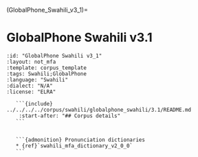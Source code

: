 
(GlobalPhone_Swahili_v3_1)=
# GlobalPhone Swahili v3.1

``````{corpus} GlobalPhone Swahili v3.1
:id: "GlobalPhone Swahili v3_1"
:layout: not_mfa
:template: corpus_template
:tags: Swahili;GlobalPhone
:language: "Swahili"
:dialect: "N/A"
:license: "ELRA"

   ```{include} ../../../../corpus/swahili/globalphone_swahili/3.1/README.md
    :start-after: "## Corpus details"
   ```


   ```{admonition} Pronunciation dictionaries
   * {ref}`swahili_mfa_dictionary_v2_0_0`
   ```
``````
